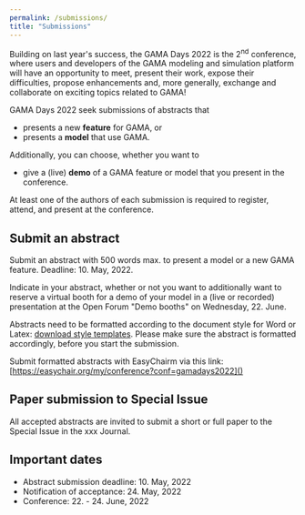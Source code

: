 ```yaml
---
permalink: /submissions/
title: "Submissions"
---
```


Building on last year's success, the GAMA Days 2022 is the 2<sup>nd</sup> conference, where users and developers of the GAMA modeling and simulation platform will have an opportunity to meet, present their work, expose their difficulties, propose enhancements and, more generally, exchange and collaborate on exciting topics related to GAMA!

GAMA Days 2022 seek submissions of abstracts that

* presents a new **feature** for GAMA, or
* presents a **model** that use GAMA.

Additionally, you can choose, whether you want to 

* give a (live) **demo** of a GAMA feature or model that you present in the conference.

At least one of the authors of each submission is required to register, attend, and present at the conference. 

## Submit an abstract

Submit an abstract with 500 words max. to present a model or a new GAMA feature. Deadline: 10. May, 2022. 

Indicate in your abstract, whether or not you want to additionally want to reserve a virtual booth for a demo of your model in a (live or recorded) presentation at the Open Forum "Demo booths" on Wednesday, 22. June.

Abstracts need to be formatted according to the document style for Word or Latex: [download style templates](). Please make sure the abstract is formatted accordingly, before you start the submission. 

Submit formatted abstracts with EasyChairm via this link: [https://easychair.org/my/conference?conf=gamadays2022]()

<!-- All accepted abstracts will be published on the [HAL open archive](https://hal.archives-ouvertes.fr/).-->

## Paper submission to Special Issue

All accepted abstracts are invited to submit a short or full paper to the Special Issue in the xxx Journal.

## Important dates

- Abstract submission deadline: 10. May, 2022
- Notification of acceptance: 24. May, 2022
- Conference: 22. - 24. June, 2022
